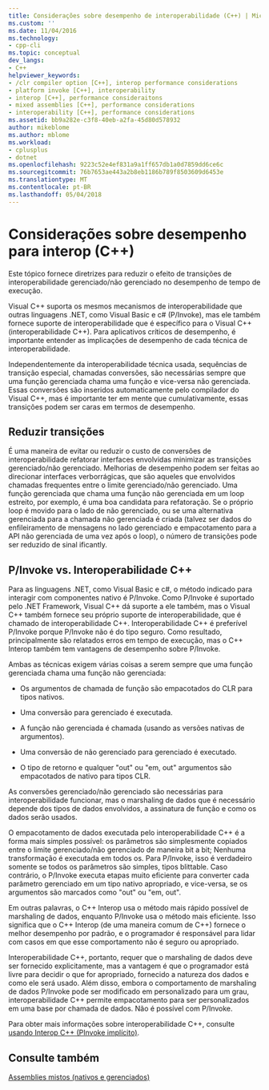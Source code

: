 ```yaml
---
title: Considerações sobre desempenho de interoperabilidade (C++) | Microsoft Docs
ms.custom: ''
ms.date: 11/04/2016
ms.technology:
- cpp-cli
ms.topic: conceptual
dev_langs:
- C++
helpviewer_keywords:
- /clr compiler option [C++], interop performance considerations
- platform invoke [C++], interoperability
- interop [C++], performance consideraitons
- mixed assemblies [C++], performance considerations
- interoperability [C++], performance considerations
ms.assetid: bb9a282e-c3f8-40eb-a2fa-45d80d578932
author: mikeblome
ms.author: mblome
ms.workload:
- cplusplus
- dotnet
ms.openlocfilehash: 9223c52e4ef831a9a1ff657db1a0d7859dd6ce6c
ms.sourcegitcommit: 76b7653ae443a2b8eb1186b789f8503609d6453e
ms.translationtype: MT
ms.contentlocale: pt-BR
ms.lasthandoff: 05/04/2018
---
```

# <a name="performance-considerations-for-interop-c"></a>Considerações sobre desempenho para interop (C++)
Este tópico fornece diretrizes para reduzir o efeito de transições de interoperabilidade gerenciado/não gerenciado no desempenho de tempo de execução.  
  
 Visual C++ suporta os mesmos mecanismos de interoperabilidade que outras linguagens .NET, como Visual Basic e c# (P/Invoke), mas ele também fornece suporte de interoperabilidade que é específico para o Visual C++ (interoperabilidade C++). Para aplicativos críticos de desempenho, é importante entender as implicações de desempenho de cada técnica de interoperabilidade.  
  
 Independentemente da interoperabilidade técnica usada, sequências de transição especial, chamadas conversões, são necessárias sempre que uma função gerenciada chama uma função e vice-versa não gerenciada. Essas conversões são inseridos automaticamente pelo compilador do Visual C++, mas é importante ter em mente que cumulativamente, essas transições podem ser caras em termos de desempenho.  
  
## <a name="reducing-transitions"></a>Reduzir transições  
 É uma maneira de evitar ou reduzir o custo de conversões de interoperabilidade refatorar interfaces envolvidas minimizar as transições gerenciado/não gerenciado. Melhorias de desempenho podem ser feitas ao direcionar interfaces verborrágicas, que são aqueles que envolvidos chamadas frequentes entre o limite gerenciado/não gerenciado. Uma função gerenciada que chama uma função não gerenciada em um loop estreito, por exemplo, é uma boa candidata para refatoração. Se o próprio loop é movido para o lado de não gerenciado, ou se uma alternativa gerenciada para a chamada não gerenciada é criada (talvez ser dados do enfileiramento de mensagens no lado gerenciado e empacotamento para a API não gerenciada de uma vez após o loop), o número de transições pode ser reduzido de sinal ificantly.  
  
## <a name="pinvoke-vs-c-interop"></a>P/Invoke vs. Interoperabilidade C++  
 Para as linguagens .NET, como Visual Basic e c#, o método indicado para interagir com componentes nativo é P/Invoke. Como P/Invoke é suportado pelo .NET Framework, Visual C++ dá suporte a ele também, mas o Visual C++ também fornece seu próprio suporte de interoperabilidade, que é chamado de interoperabilidade C++. Interoperabilidade C++ é preferível P/Invoke porque P/Invoke não é do tipo seguro. Como resultado, principalmente são relatados erros em tempo de execução, mas o C++ Interop também tem vantagens de desempenho sobre P/Invoke.  
  
 Ambas as técnicas exigem várias coisas a serem sempre que uma função gerenciada chama uma função não gerenciada:  
  
-   Os argumentos de chamada de função são empacotados do CLR para tipos nativos.  
  
-   Uma conversão para gerenciado é executada.  
  
-   A função não gerenciada é chamada (usando as versões nativas de argumentos).  
  
-   Uma conversão de não gerenciado para gerenciado é executado.  
  
-   O tipo de retorno e qualquer "out" ou "em, out" argumentos são empacotados de nativo para tipos CLR.  
  
 As conversões gerenciado/não gerenciado são necessárias para interoperabilidade funcionar, mas o marshaling de dados que é necessário depende dos tipos de dados envolvidos, a assinatura de função e como os dados serão usados.  
  
 O empacotamento de dados executada pelo interoperabilidade C++ é a forma mais simples possível: os parâmetros são simplesmente copiados entre o limite gerenciado/não gerenciado de maneira bit a bit; Nenhuma transformação é executada em todos os. Para P/Invoke, isso é verdadeiro somente se todos os parâmetros são simples, tipos blittable. Caso contrário, o P/Invoke executa etapas muito eficiente para converter cada parâmetro gerenciado em um tipo nativo apropriado, e vice-versa, se os argumentos são marcados como "out" ou "em, out".  
  
 Em outras palavras, o C++ Interop usa o método mais rápido possível de marshaling de dados, enquanto P/Invoke usa o método mais eficiente. Isso significa que o C++ Interop (de uma maneira comum de C++) fornece o melhor desempenho por padrão, e o programador é responsável para lidar com casos em que esse comportamento não é seguro ou apropriado.  
  
 Interoperabilidade C++, portanto, requer que o marshaling de dados deve ser fornecido explicitamente, mas a vantagem é que o programador está livre para decidir o que for apropriado, fornecido a natureza dos dados e como ele será usado. Além disso, embora o comportamento de marshaling de dados P/Invoke pode ser modificado em personalizado para um grau, interoperabilidade C++ permite empacotamento para ser personalizados em uma base por chamada de dados. Não é possível com P/Invoke.  
  
 Para obter mais informações sobre interoperabilidade C++, consulte [usando Interop C++ (PInvoke implícito)](../dotnet/using-cpp-interop-implicit-pinvoke.md).  
  
## <a name="see-also"></a>Consulte também  
 [Assemblies mistos (nativos e gerenciados)](../dotnet/mixed-native-and-managed-assemblies.md)